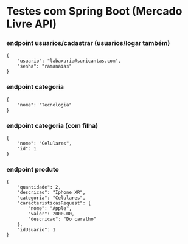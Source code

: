# Testes com Spring Boot (Mercado Livre API)

### endpoint usuarios/cadastrar (usuarios/logar também)

```
{
    "usuario": "labaxuria@suricantas.com",
    "senha": "ramanaias"
}
```

### endpoint categoria

``` 
{
    "nome": "Tecnologia"
}
```

### endpoint categoria (com filha)

``` 
{
    "nome": "Celulares",
    "id": 1
}
```

### endpoint produto

``` 
{
    "quantidade": 2,
    "descricao": "Iphone XR",
    "categoria": "Celulares",
    "caracteristicasRequest": {
        "nome": "Apple",
        "valor": 2000.00,
        "descricao": "Do caralho"
    },
    "idUsuario": 1
}
```
